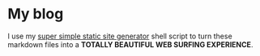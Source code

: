 # My blog

I use my [super simple static site generator](https://git.sr.ht/~will-clarke/super-simple-static-site-generator) shell script to turn these markdown files into a **TOTALLY BEAUTIFUL WEB SURFING EXPERIENCE**.
